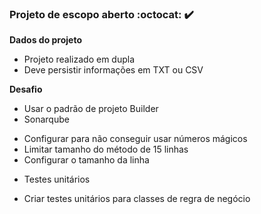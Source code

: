 ### Projeto de escopo aberto :octocat: :heavy_check_mark:

**Dados do projeto**
- Projeto realizado em dupla
- Deve persistir informações em TXT ou CSV


**Desafio**
- Usar o padrão de projeto Builder
- Sonarqube
* Configurar para não conseguir usar números mágicos
* Limitar tamanho do método de 15 linhas
* Configurar o tamanho da linha
- Testes unitários
* Criar testes unitários para classes de regra de negócio
